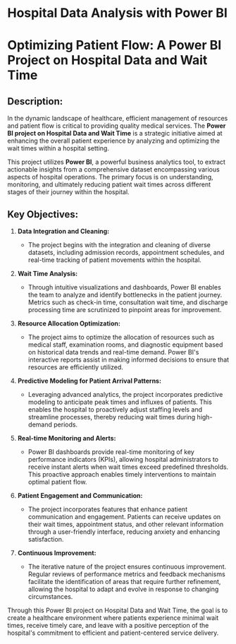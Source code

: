 # Hospital Data Analysis with Power BI

# Optimizing Patient Flow: A Power BI Project on Hospital Data and Wait Time

## Description:

In the dynamic landscape of healthcare, efficient management of resources and patient flow is critical to providing quality medical services. The **Power BI project on Hospital Data and Wait Time** is a strategic initiative aimed at enhancing the overall patient experience by analyzing and optimizing the wait times within a hospital setting.

This project utilizes **Power BI**, a powerful business analytics tool, to extract actionable insights from a comprehensive dataset encompassing various aspects of hospital operations. The primary focus is on understanding, monitoring, and ultimately reducing patient wait times across different stages of their journey within the hospital.

## Key Objectives:

1. **Data Integration and Cleaning:**
   - The project begins with the integration and cleaning of diverse datasets, including admission records, appointment schedules, and real-time tracking of patient movements within the hospital.

2. **Wait Time Analysis:**
   - Through intuitive visualizations and dashboards, Power BI enables the team to analyze and identify bottlenecks in the patient journey. Metrics such as check-in time, consultation wait time, and discharge processing time are scrutinized to pinpoint areas for improvement.

3. **Resource Allocation Optimization:**
   - The project aims to optimize the allocation of resources such as medical staff, examination rooms, and diagnostic equipment based on historical data trends and real-time demand. Power BI's interactive reports assist in making informed decisions to ensure that resources are efficiently utilized.

4. **Predictive Modeling for Patient Arrival Patterns:**
   - Leveraging advanced analytics, the project incorporates predictive modeling to anticipate peak times and influxes of patients. This enables the hospital to proactively adjust staffing levels and streamline processes, thereby reducing wait times during high-demand periods.

5. **Real-time Monitoring and Alerts:**
   - Power BI dashboards provide real-time monitoring of key performance indicators (KPIs), allowing hospital administrators to receive instant alerts when wait times exceed predefined thresholds. This proactive approach enables timely interventions to maintain optimal patient flow.

6. **Patient Engagement and Communication:**
   - The project incorporates features that enhance patient communication and engagement. Patients can receive updates on their wait times, appointment status, and other relevant information through a user-friendly interface, reducing anxiety and enhancing satisfaction.

7. **Continuous Improvement:**
   - The iterative nature of the project ensures continuous improvement. Regular reviews of performance metrics and feedback mechanisms facilitate the identification of areas that require further refinement, allowing the hospital to adapt and evolve in response to changing circumstances.

Through this Power BI project on Hospital Data and Wait Time, the goal is to create a healthcare environment where patients experience minimal wait times, receive timely care, and leave with a positive perception of the hospital's commitment to efficient and patient-centered service delivery.
